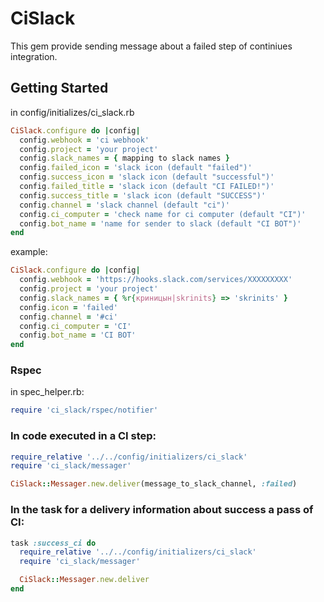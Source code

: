 # CiSlack

This gem provide sending message about a failed step of continiues integration.

## Getting Started

in config/initializes/ci_slack.rb

```ruby
CiSlack.configure do |config|
  config.webhook = 'ci webhook'
  config.project = 'your project'
  config.slack_names = { mapping to slack names }
  config.failed_icon = 'slack icon (default "failed")'
  config.success_icon = 'slack icon (default "successful")'
  config.failed_title = 'slack icon (default "CI FAILED!")'
  config.success_title = 'slack icon (default "SUCCESS")'
  config.channel = 'slack channel (default "ci")'
  config.ci_computer = 'check name for ci computer (default "CI")'
  config.bot_name = 'name for sender to slack (default "CI BOT")'
end
```

example:

```ruby
CiSlack.configure do |config|
  config.webhook = 'https://hooks.slack.com/services/XXXXXXXXX'
  config.project = 'your project'
  config.slack_names = { %r{криницын|skrinits} => 'skrinits' }
  config.icon = 'failed'
  config.channel = '#ci'
  config.ci_computer = 'CI'
  config.bot_name = 'CI BOT'
end
```

### Rspec

in spec_helper.rb:

```ruby
require 'ci_slack/rspec/notifier'
```

### In code executed in a CI step:

```ruby
require_relative '../../config/initializers/ci_slack'
require 'ci_slack/messager'

CiSlack::Messager.new.deliver(message_to_slack_channel, :failed)
```

### In the task for a delivery information about success a pass of CI:
```ruby
task :success_ci do
  require_relative '../../config/initializers/ci_slack'
  require 'ci_slack/messager'

  CiSlack::Messager.new.deliver
end
```